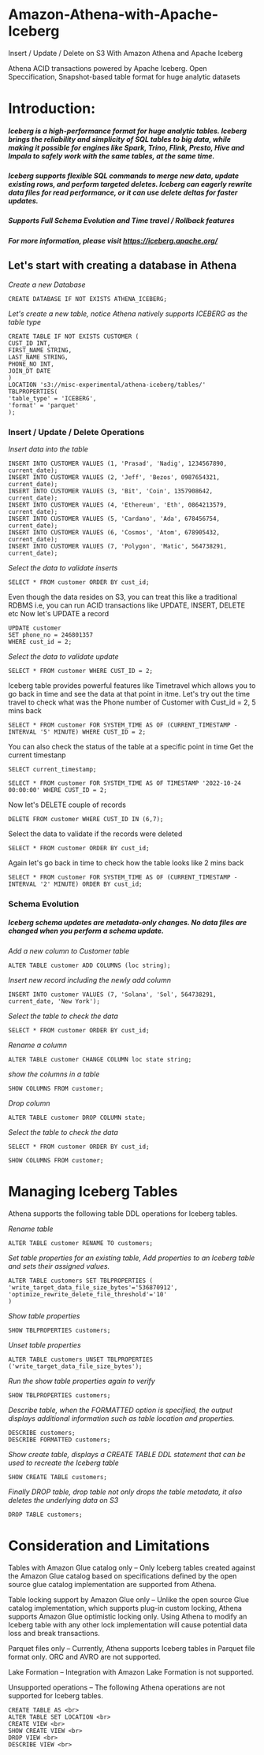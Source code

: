 # Amazon-Athena-with-Apache-Iceberg
Insert / Update / Delete on S3 With Amazon Athena and Apache Iceberg

Athena ACID transactions powered by Apache Iceberg. Open Speccification, Snapshot-based table format for huge analytic datasets


# Introduction:
##### Iceberg is a high-performance format for huge analytic tables. Iceberg brings the reliability and simplicity of SQL tables to big data, while making it possible for engines like Spark, Trino, Flink, Presto, Hive and Impala to safely work with the same tables, at the same time. 
##### Iceberg supports flexible SQL commands to merge new data, update existing rows, and perform targeted deletes. Iceberg can eagerly rewrite data files for read performance, or it can use delete deltas for faster updates.
##### Supports Full Schema Evolution and Time travel / Rollback features
##### For more information, please visit https://iceberg.apache.org/ 


## Let's start with creating a database in Athena

*Create a new Database*

    CREATE DATABASE IF NOT EXISTS ATHENA_ICEBERG;

*Let's create a new table, notice Athena natively supports ICEBERG as the table type*

    CREATE TABLE IF NOT EXISTS CUSTOMER (
    CUST_ID INT,
    FIRST_NAME STRING,
    LAST_NAME STRING,
    PHONE_NO INT,
    JOIN_DT DATE
    )
    LOCATION 's3://misc-experimental/athena-iceberg/tables/'
    TBLPROPERTIES(
    'table_type' = 'ICEBERG',
    'format' = 'parquet'
    );

### Insert / Update / Delete Operations

*Insert data into the table*
    
    INSERT INTO CUSTOMER VALUES (1, 'Prasad', 'Nadig', 1234567890, current_date);
    INSERT INTO CUSTOMER VALUES (2, 'Jeff', 'Bezos', 0987654321, current_date);
    INSERT INTO CUSTOMER VALUES (3, 'Bit', 'Coin', 1357908642, current_date);
    INSERT INTO CUSTOMER VALUES (4, 'Ethereum', 'Eth', 0864213579, current_date);
    INSERT INTO CUSTOMER VALUES (5, 'Cardano', 'Ada', 678456754, current_date);
    INSERT INTO CUSTOMER VALUES (6, 'Cosmos', 'Atom', 678905432, current_date);
    INSERT INTO CUSTOMER VALUES (7, 'Polygon', 'Matic', 564738291, current_date);

*Select the data to validate inserts*
    
    SELECT * FROM customer ORDER BY cust_id;

Even though the data resides on S3, you can treat this like a traditional RDBMS i.e, you can run ACID transactions like UPDATE, INSERT, DELETE etc
Now let's UPDATE a record
    
    UPDATE customer
    SET phone_no = 246801357
    WHERE cust_id = 2;

*Select the data to validate update*
    
    SELECT * FROM customer WHERE CUST_ID = 2;

Iceberg table provides powerful features like Timetravel which allows you to go back in time and see the data at that point in itme.
Let's try out the time travel to check what was the Phone number of Customer with Cust_id = 2, 5 mins back <br>
    
    SELECT * FROM customer FOR SYSTEM_TIME AS OF (CURRENT_TIMESTAMP - INTERVAL '5' MINUTE) WHERE CUST_ID = 2;


You can also check the status of the table at a specific point in time
Get the current timestanp

    SELECT current_timestamp;  

    SELECT * FROM customer FOR SYSTEM_TIME AS OF TIMESTAMP '2022-10-24 00:00:00' WHERE CUST_ID = 2;

Now let's DELETE couple of records

    DELETE FROM customer WHERE CUST_ID IN (6,7);

Select the data to validate if the records were deleted

    SELECT * FROM customer ORDER BY cust_id;

Again let's go back in time to check how the table looks like 2 mins back

    SELECT * FROM customer FOR SYSTEM_TIME AS OF (CURRENT_TIMESTAMP - INTERVAL '2' MINUTE) ORDER BY cust_id;

### Schema Evolution

##### Iceberg schema updates are metadata-only changes. No data files are changed when you perform a schema update.

*Add a new column to Customer table*

    ALTER TABLE customer ADD COLUMNS (loc string);

*Insert new record including the newly add column*

    INSERT INTO customer VALUES (7, 'Solana', 'Sol', 564738291, current_date, 'New York');

*Select the table to check the data*

    SELECT * FROM customer ORDER BY cust_id;

*Rename a column*

    ALTER TABLE customer CHANGE COLUMN loc state string;

*show the columns in a table*

    SHOW COLUMNS FROM customer;

*Drop column*

    ALTER TABLE customer DROP COLUMN state;

*Select the table to check the data*

    SELECT * FROM customer ORDER BY cust_id;

    SHOW COLUMNS FROM customer;


# Managing Iceberg Tables
Athena supports the following table DDL operations for Iceberg tables.

*Rename table*
    
    ALTER TABLE customer RENAME TO customers;

*Set table properties for an existing table, Add properties to an Iceberg table and sets their assigned values.*
    
    ALTER TABLE customers SET TBLPROPERTIES (
    'write_target_data_file_size_bytes'='536870912', 
    'optimize_rewrite_delete_file_threshold'='10'
    )

*Show table properties*

    SHOW TBLPROPERTIES customers;


*Unset table properties*
    
    ALTER TABLE customers UNSET TBLPROPERTIES ('write_target_data_file_size_bytes');

*Run the show table properties again to verify*

    SHOW TBLPROPERTIES customers;

*Describe table, when the FORMATTED option is specified, the output displays additional information such as table location and properties.*
    
    DESCRIBE customers;
    DESCRIBE FORMATTED customers;

*Show create table, displays a CREATE TABLE DDL statement that can be used to recreate the Iceberg table*
    
    SHOW CREATE TABLE customers;

*Finally DROP table, drop table not only drops the table metadata, it also deletes the underlying data on S3*
    
    DROP TABLE customers;


# Consideration and Limitations

Tables with Amazon Glue catalog only – Only Iceberg tables created against the Amazon Glue catalog based on specifications defined by the open source glue catalog implementation are supported from Athena.

Table locking support by Amazon Glue only – Unlike the open source Glue catalog implementation, which supports plug-in custom locking, Athena supports Amazon Glue optimistic locking only. Using Athena to modify an Iceberg table with any other lock implementation will cause potential data loss and break transactions.

Parquet files only – Currently, Athena supports Iceberg tables in Parquet file format only. ORC and AVRO are not supported.

Lake Formation – Integration with Amazon Lake Formation is not supported.

Unsupported operations – The following Athena operations are not supported for Iceberg tables.

    CREATE TABLE AS <br>
    ALTER TABLE SET LOCATION <br>
    CREATE VIEW <br>
    SHOW CREATE VIEW <br>
    DROP VIEW <br>
    DESCRIBE VIEW <br>